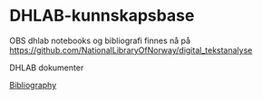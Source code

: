 # DHLAB-kunnskapsbase

OBS dhlab notebooks og bibliografi finnes nå på https://github.com/NationalLibraryOfNorway/digital_tekstanalyse

DHLAB dokumenter


[Bibliography](Docs/bibliography.md)
